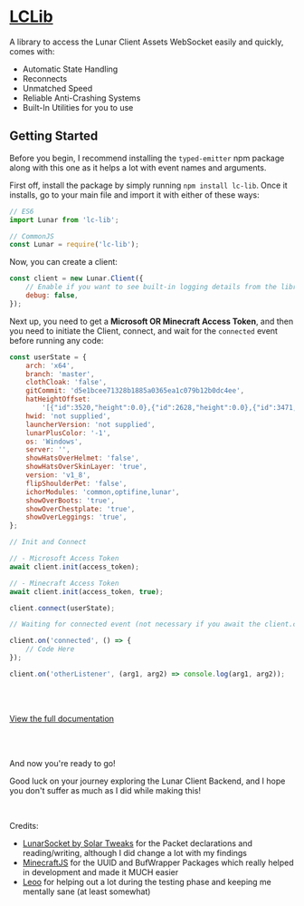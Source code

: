 # [**LCLib**](https://github.com/TBHGodPro/LCLib)

A library to access the Lunar Client Assets WebSocket easily and quickly, comes with:

-   Automatic State Handling
-   Reconnects
-   Unmatched Speed
-   Reliable Anti-Crashing Systems
-   Built-In Utilities for you to use

## **Getting Started**

Before you begin, I recommend installing the `typed-emitter` npm package along with this one as it helps a lot with event names and arguments.

First off, install the package by simply running `npm install lc-lib`. Once it installs, go to your main file and import it with either of these ways:

```js
// ES6
import Lunar from 'lc-lib';

// CommonJS
const Lunar = require('lc-lib');
```

Now, you can create a client:

```js
const client = new Lunar.Client({
	// Enable if you want to see built-in logging details from the library, useful for debugging and testing
	debug: false,
});
```

Next up, you need to get a **Microsoft OR Minecraft Access Token**, and then you need to initiate the Client, connect, and wait for the `connected` event before running any code:

```js
const userState = {
	arch: 'x64',
	branch: 'master',
	clothCloak: 'false',
	gitCommit: 'd5e1bcee71328b1885a0365ea1c079b12b0dc4ee',
	hatHeightOffset:
		'[{"id":3520,"height":0.0},{"id":2628,"height":0.0},{"id":3471,"height":0.0},{"id":3472,"height":0.0},{"id":2583,"height":0.0},{"id":2584,"height":0.0},{"id":2526,"height":0.0},{"id":2527,"height":0.0},{"id":2528,"height":0.0},{"id":2856,"height":0.0},{"id":2540,"height":0.0},{"id":2541,"height":0.0},{"id":2542,"height":0.0},{"id":3438,"height":0.0},{"id":2543,"height":0.0},{"id":3439,"height":0.0},{"id":2544,"height":0.0},{"id":2545,"height":0.0},{"id":2424,"height":0.0},{"id":2490,"height":0.0},{"id":2491,"height":0.0},{"id":2492,"height":0.0},{"id":2493,"height":0.0},{"id":2494,"height":0.0},{"id":2558,"height":0.0},{"id":2559,"height":0.0},{"id":3519,"height":0.0}]',
	hwid: 'not supplied',
	launcherVersion: 'not supplied',
	lunarPlusColor: '-1',
	os: 'Windows',
	server: '',
	showHatsOverHelmet: 'false',
	showHatsOverSkinLayer: 'true',
	version: 'v1_8',
	flipShoulderPet: 'false',
	ichorModules: 'common,optifine,lunar',
	showOverBoots: 'true',
	showOverChestplate: 'true',
	showOverLeggings: 'true',
};

// Init and Connect

// - Microsoft Access Token
await client.init(access_token);

// - Minecraft Access Token
await client.init(access_token, true);

client.connect(userState);

// Waiting for connected event (not necessary if you await the client.connect() method)

client.on('connected', () => {
	// Code Here
});

client.on('otherListener', (arg1, arg2) => console.log(arg1, arg2));
```

<br/><br/>

[View the full documentation](./documentation.md)

<br/><br/>

And now you're ready to go!

Good luck on your journey exploring the Lunar Client Backend, and I hope you don't suffer as much as I did while making this!

<br/>

Credits:

-   [LunarSocket by Solar Tweaks](https://github.com/Solar-Tweaks/LunarSocket) for the Packet declarations and reading/writing, although I did change a lot with my findings
-   [MinecraftJS](https://github.com/MinecraftJS) for the UUID and BufWrapper Packages which really helped in development and made it MUCH easier
-   [Leoo](https://github.com/heyitsleo) for helping out a lot during the testing phase and keeping me mentally sane (at least somewhat)
